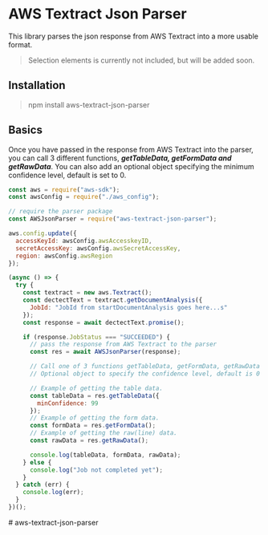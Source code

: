 # AWS Textract Json Parser

This library parses the json response from AWS Textract into a more usable format.

> Selection elements is currently not included, but will be added soon.

## Installation

> npm install aws-textract-json-parser

## Basics

Once you have passed in the response from AWS Textract into the parser, you can call 3 different functions, **_getTableData, getFormData and getRawData_**. You can also add an optional object specifying the minimum confidence level, default is set to 0.

```javascript
const aws = require("aws-sdk");
const awsConfig = require("./aws_config");

// require the parser package
const AWSJsonParser = require("aws-textract-json-parser");

aws.config.update({
  accessKeyId: awsConfig.awsAccesskeyID,
  secretAccessKey: awsConfig.awsSecretAccessKey,
  region: awsConfig.awsRegion
});

(async () => {
  try {
    const textract = new aws.Textract();
    const dectectText = textract.getDocumentAnalysis({
      JobId: "JobId from startDocumentAnalysis goes here...s"
    });
    const response = await dectectText.promise();

    if (response.JobStatus === "SUCCEEDED") {
      // pass the response from AWS Textract to the parser
      const res = await AWSJsonParser(response);

      // Call one of 3 functions getTableData, getFormData, getRawData
      // Optional object to specify the confidence level, default is 0

      // Example of getting the table data.
      const tableData = res.getTableData({
        minConfidence: 99
      });
      // Example of getting the form data.
      const formData = res.getFormData();
      // Example of getting the raw(line) data.
      const rawData = res.getRawData();

      console.log(tableData, formData, rawData);
    } else {
      console.log("Job not completed yet");
    }
  } catch (err) {
    console.log(err);
  }
})();
```
#   a w s - t e x t r a c t - j s o n - p a r s e r  
 